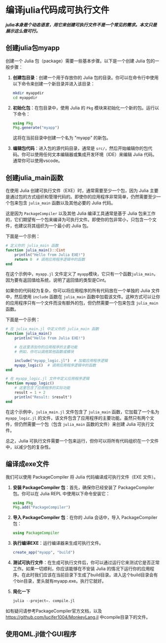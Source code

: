 # 编译julia代码成可执行文件

***julia本身是个动态语言，用它来创建可执行文件不是一个常见的需求。本文只是展示这么做可行。***

## 创建julia包myapp

创建一个 Julia 包（package）需要一些基本步骤。以下是一个创建 Julia 包的一般步骤：

1. **创建包目录**：创建一个用于存放你的 Julia 包的目录。你可以在命令行中使用以下命令来创建一个新目录并进入该目录：

   ```bash
   mkdir myappdir
   cd myappdir
   ```

2. **初始化包**：在包目录中，使用 Julia 的 `Pkg` 模块来初始化一个新的包。运行以下命令：

   ```julia
   using Pkg
   Pkg.generate("myapp")
   ```

   这将在当前目录中创建一个名为 "myapp" 的新包。

3. **编辑包代码**：进入包的源代码目录，通常是 `src/`，然后开始编辑你的包代码。你可以使用任何文本编辑器或集成开发环境（IDE）来编辑 Julia 代码。通常你可以使用vscode。

## 创建julia_main函数

在使用 Julia 创建可执行文件（EXE）时，通常需要至少一个包，因为 Julia 主要是通过包的方式组织和管理代码的。即使你的应用程序非常简单，仍然需要至少一个包来包含 `julia_main` 函数以及其他必要的 Julia 代码。

这是因为 `PackageCompiler` 以及其他 Julia 编译工具通常是基于 Julia 包来工作的，它们期望有一个包来编译为可执行文件。即使你的包非常小，只包含一个文件，也建议将其组织为一个最小的 Julia 包。

下面是一个示例：

```julia
# 定义你的 julia_main 函数
function julia_main()::Cint
    println("Hello from Julia EXE!")
    return 0  # 调用应用程序逻辑中的函数
end
```

在这个示例中，`myapp.jl` 文件定义了 `myapp`模块，它只有一个函数`julia_main`，因为要有返回值给系统，说明了返回值的类型是Cint。

如果你的代码较为复杂，你可以将应用程序的所有代码放在一个单独的 Julia 文件中，然后使用 `include` 函数在 `julia_main` 函数中加载该文件。这种方式可以让你的应用程序只有一个文件而没有额外的包，但仍然需要一个包来包含 `julia_main` 函数。

下面是一个示例：

```julia
# 在 julia_main.jl 中定义你的 julia_main 函数
function julia_main()
    println("Hello from Julia EXE!")

    # 在这里添加你的应用程序的主要功能
    # 例如，你可以调用其他函数或模块

    include("myapp_logic.jl")  # 加载应用程序逻辑
    myapp_logic()  # 调用应用程序逻辑中的函数
end

# 在 myapp_logic.jl 文件中定义应用程序逻辑
function myapp_logic()
    # 这里包含了应用程序的实际功能
    result = 1 + 2
    println("Result: $result")
end
```

在这个示例中，`julia_main.jl` 文件包含了 `julia_main` 函数，它加载了一个名为 `myapp_logic.jl` 的文件，该文件包含了应用程序的主要功能。虽然只有两个文件，但仍然需要一个包（包含 `julia_main` 函数的文件）来创建 Julia 可执行文件。

总之，Julia 可执行文件需要一个包来运行，但你可以将所有代码组织在一个文件中，以减少包的复杂性。
## 编译成exe文件

我们可以使用 PackageCompiler 将 Julia 代码编译成可执行文件（EXE 文件）。

1. **安装 PackageCompiler 包**：首先，确保你已经安装了 PackageCompiler 包。你可以在 Julia REPL 中使用以下命令安装它：

   ```julia
   using Pkg
   Pkg.add("PackageCompiler")
   ```

2. **导入 PackageCompiler 包**：在你的 Julia 会话中，导入 PackageCompiler 包：

   ```julia
   using PackageCompiler
   ```

3. **执行编译EXE**：运行编译器来生成可执行文件。

   ```julia
   create_app("myapp", "build")
   ```

4. **测试可执行文件**：在生成可执行文件后，你可以通过运行它来测试它是否正常工作。如果一切顺利，你应该能够在不安装 Julia 的情况下运行你的应用程序。在此时我们应该在当前目录下生成了build目录。进入这个build目录会有个bin目录，里头就有myapp.exe。执行它就好。

5. **简化一下**

   ```julia
   julia --project=. compile.jl
   ```  

如有疑问请参考PackageCompiler官方文档，以及 https://github.com/lucifer1004/MonkeyLang.jl 中compile目录下的文件。

## 使用QML.jl做个GUI程序